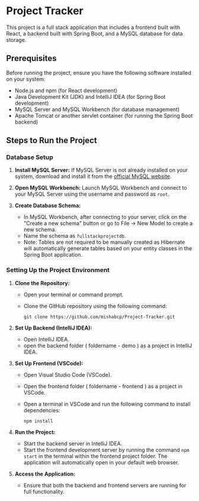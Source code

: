 #  Project Tracker


This project is a full stack application that includes a frontend built with React, a backend built with Spring Boot, and a MySQL database for data storage.

## Prerequisites
Before running the project, ensure you have the following software installed on your system:
- Node.js and npm (for React development)
- Java Development Kit (JDK) and IntelliJ IDEA (for Spring Boot development)
- MySQL Server and MySQL Workbench (for database management)
- Apache Tomcat or another servlet container (for running the Spring Boot backend)


## Steps to Run the Project

### Database Setup
1. **Install MySQL Server:** If MySQL Server is not already installed on your system, download and install it from the [official MySQL website](https://dev.mysql.com/downloads/mysql/).
2. **Open MySQL Workbench:** Launch MySQL Workbench and connect to your MySQL Server using the username and password as `root`.

3. **Create Database Schema:**
   - In MySQL Workbench, after connecting to your server, click on the "Create a new schema" button or go to File -> New Model to create a new schema.
   - Name the schema as `fullstackprojectdb`.
   - Note: Tables are not required to be manually created as Hibernate will automatically generate tables based on your entity classes in the Spring Boot application.


### Setting Up the Project Environment
1. **Clone the Repository:**
   - Open your terminal or command prompt.
   - Clone the GitHub repository using the following command:

     ```
     git clone https://github.com/mishabcp/Project-Tracker.git
     ```
   
2. **Set Up Backend (IntelliJ IDEA):**
   - Open IntelliJ IDEA.
   - open the backend folder ( foldername - demo ) as a project in IntelliJ IDEA.
  
   
3. **Set Up Frontend (VSCode):**
   - Open Visual Studio Code (VSCode).
   - Open the frontend folder ( foldername - frontend ) as a project in VSCode.
   - Open a terminal in VSCode and run the following command to install dependencies:

     ```
     npm install
     ```
   
4. **Run the Project:**
   - Start the backend server in IntelliJ IDEA.
   - Start the frontend development server by running the command `npm start` in the terminal within the frontend project folder. The application will automatically open in your default web browser.

5. **Access the Application:**
   - Ensure that both the backend and frontend servers are running for full functionality.